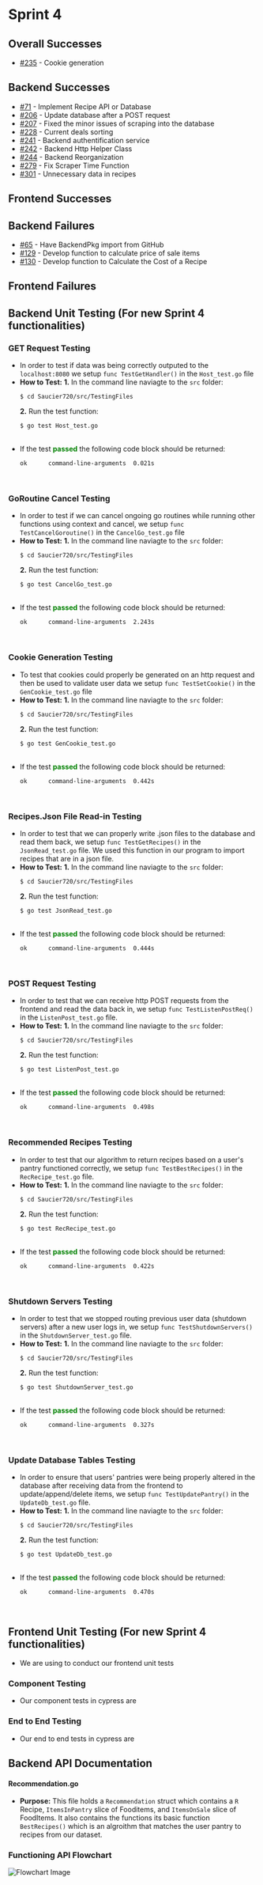 # Sprint 4

## Overall Successes 
- [#235](https://github.com/TylerMetz/Saucier720/issues/235) - Cookie generation 

## Backend Successes
- [#71](https://github.com/TylerMetz/Saucier720/issues/71) - Implement Recipe API or Database
- [#206](https://github.com/TylerMetz/Saucier720/issues/206) - Update database after a POST request
- [#207](https://github.com/TylerMetz/Saucier720/issues/207) - Fixed the minor issues of scraping into the database
- [#228](https://github.com/TylerMetz/Saucier720/issues/228) - Current deals sorting 
- [#241](https://github.com/TylerMetz/Saucier720/issues/241) - Backend authentification service
- [#242](https://github.com/TylerMetz/Saucier720/issues/242) - Backend Http Helper Class
- [#244](https://github.com/TylerMetz/Saucier720/issues/244) - Backend Reorganization 
- [#279](https://github.com/TylerMetz/Saucier720/issues/279) - Fix Scraper Time Function
- [#301](https://github.com/TylerMetz/Saucier720/issues/301) - Unnecessary data in recipes
## Frontend Successes

## Backend Failures 
- [#65](https://github.com/TylerMetz/Saucier720/issues/65) - Have BackendPkg import from GitHub
- [#129](https://github.com/TylerMetz/Saucier720/issues/129) - Develop function to calculate price of sale items
- [#130](https://github.com/TylerMetz/Saucier720/issues/130) - Develop function to Calculate the Cost of a Recipe
## Frontend Failures 

## Backend Unit Testing (For new Sprint 4 functionalities)
### GET Request Testing
- In order to test if data was being correctly outputed to the `localhost:8080` we setup `func TestGetHandler()` in the `Host_test.go` file
  <br>
- **How to Test:**
  **1.** In the command line naviagte to the `src` folder:
   ```
   $ cd Saucier720/src/TestingFiles
   ```
  **2.** Run the test function:
   ```
   $ go test Host_test.go
   ```
   <br>
-  If the test <span style = "color:green"> <b>passed</b> </span> the following code block should be returned:
    ```
    ok  	command-line-arguments	0.021s
    ```
<br>

### GoRoutine Cancel Testing
- In order to test if we can cancel ongoing go routines while running other functions using context and cancel, we setup `func TestCancelGoroutine()` in the `CancelGo_test.go` file
  <br>
- **How to Test:**
  **1.** In the command line naviagte to the `src` folder:
   ```
   $ cd Saucier720/src/TestingFiles
   ```
  **2.** Run the test function:
   ```
   $ go test CancelGo_test.go
   ```
   <br>
-  If the test <span style = "color:green"> <b>passed</b> </span> the following code block should be returned:
    ```
    ok      command-line-arguments  2.243s
    ```
<br>

### Cookie Generation Testing
- To test that cookies could properly be generated on an http request and then be used to validate user data we setup `func TestSetCookie()` in the `GenCookie_test.go` file
  <br>
- **How to Test:**
  **1.** In the command line naviagte to the `src` folder:
   ```
   $ cd Saucier720/src/TestingFiles
   ```
  **2.** Run the test function:
   ```
   $ go test GenCookie_test.go
   ```
   <br>
-  If the test <span style = "color:green"> <b>passed</b> </span> the following code block should be returned:
    ```
    ok      command-line-arguments  0.442s
    ```
<br>

### Recipes.Json File Read-in Testing
- In order to test that we can properly write .json files to the database and read them back, we setup `func TestGetRecipes()` in the `JsonRead_test.go` file. We used this function in our program to import recipes that are in a json file. 
  <br>
- **How to Test:**
  **1.** In the command line naviagte to the `src` folder:
   ```
   $ cd Saucier720/src/TestingFiles
   ```
  **2.** Run the test function:
   ```
   $ go test JsonRead_test.go
   ```
   <br>
-  If the test <span style = "color:green"> <b>passed</b> </span> the following code block should be returned:
    ```
    ok      command-line-arguments  0.444s
    ```
<br>

### POST Request Testing
- In order to test that we can receive http POST requests from the frontend and read the data back in, we setup `func TestListenPostReq()` in the `ListenPost_test.go` file.
  <br>
- **How to Test:**
  **1.** In the command line naviagte to the `src` folder:
   ```
   $ cd Saucier720/src/TestingFiles
   ```
  **2.** Run the test function:
   ```
   $ go test ListenPost_test.go
   ```
   <br>
-  If the test <span style = "color:green"> <b>passed</b> </span> the following code block should be returned:
    ```
    ok      command-line-arguments  0.498s
    ```
<br>

### Recommended Recipes Testing
- In order to test that our algorithm to return recipes based on a user's pantry functioned correctly, we setup `func TestBestRecipes()` in the `RecRecipe_test.go` file.
  <br>
- **How to Test:**
  **1.** In the command line naviagte to the `src` folder:
   ```
   $ cd Saucier720/src/TestingFiles
   ```
  **2.** Run the test function:
   ```
   $ go test RecRecipe_test.go
   ```
   <br>
-  If the test <span style = "color:green"> <b>passed</b> </span> the following code block should be returned:
    ```
    ok      command-line-arguments  0.422s
    ```
<br>

### Shutdown Servers Testing
- In order to test that we stopped routing previous user data (shutdown servers) after a new user logs in, we setup `func TestShutdownServers()` in the `ShutdownServer_test.go` file.
  <br>
- **How to Test:**
  **1.** In the command line naviagte to the `src` folder:
   ```
   $ cd Saucier720/src/TestingFiles
   ```
  **2.** Run the test function:
   ```
   $ go test ShutdownServer_test.go
   ```
   <br>
-  If the test <span style = "color:green"> <b>passed</b> </span> the following code block should be returned:
    ```
    ok      command-line-arguments  0.327s
    ```
<br>

### Update Database Tables Testing
- In order to ensure that users' pantries were being properly altered in the database after receiving data from the frontend to update/append/delete items, we setup `func TestUpdatePantry()` in the `UpdateDb_test.go` file.
  <br>
- **How to Test:**
  **1.** In the command line naviagte to the `src` folder:
   ```
   $ cd Saucier720/src/TestingFiles
   ```
  **2.** Run the test function:
   ```
   $ go test UpdateDb_test.go
   ```
   <br>
-  If the test <span style = "color:green"> <b>passed</b> </span> the following code block should be returned:
    ```
    ok      command-line-arguments  0.470s
    ```
<br>

## Frontend Unit Testing (For new Sprint 4 functionalities)
- We are using to conduct our frontend unit tests

### Component Testing
- Our component tests in cypress are

### End to End Testing
- Our end to end tests in cypress are


## Backend API Documentation 
#### Recommendation.go
- **Purpose:** This file holds a `Recommendation` struct which contains a `R` Recipe, `ItemsInPantry` slice of Fooditems, and `ItemsOnSale` slice of FoodItems. It also contains the functions its basic function `BestRecipes()` which is an algroithm that matches the user pantry to recipes from our dataset. 
  
### Functioning API Flowchart
![Flowchart Image](../Other/Images/Saucier720Api.png)
